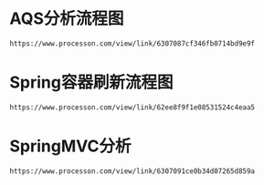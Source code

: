 # AQS分析流程图
```
https://www.processon.com/view/link/6307087cf346fb0714bd9e9f
```

# Spring容器刷新流程图
```
https://www.processon.com/view/link/62ee8f9f1e08531524c4eaa5
```

# SpringMVC分析
```
https://www.processon.com/view/link/6307091ce0b34d07265d859a
```

